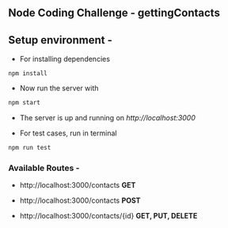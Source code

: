 ## Node Coding Challenge - gettingContacts

## Setup environment -

- For installing dependencies

```
npm install
```

- Now run the server with
```bash
npm start
```

- The server is up and running on *http://localhost:3000*

- For test cases, run in terminal
```bash
npm run test
```


### Available Routes - 
- http://localhost:3000/contacts **GET** 
  
- http://localhost:3000/contacts **POST** 

- http://localhost:3000/contacts/{id} **GET, PUT, DELETE**